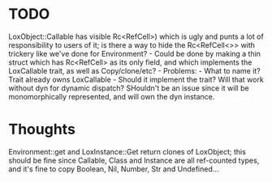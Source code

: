 # TODO

LoxObject::Callable has visible Rc<RefCell<dyn LoxCallable>>) which is ugly and punts a lot of responsibility to users of it; is there a way to hide the Rc<RefCell<>> with trickery like we've done for Environment?
    - Could be done by making a thin struct which has Rc<RefCell<dyn LoxCallable>> as its only field, and which implements the LoxCallable trait, as well as Copy/clone/etc?
    - Problems:
        - What to name it? Trait already owns LoxCallable
        - Should it implement the trait? Will that work without dyn for dynamic dispatch? SHouldn't be an issue since it will be monomorphically represented, and will own the dyn instance.


# Thoughts

Environment::get and LoxInstance::Get return clones of LoxObject; this should be fine since Callable, Class and Instance are all ref-counted types, and it's fine to copy Boolean, Nil, Number, Str and Undefined...

